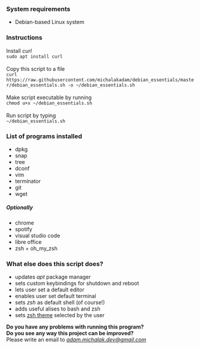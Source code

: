 ### System requirements
* Debian-based Linux system

### Instructions

Install *curl*
<br />
`sudo apt install curl`
<br /><br />
Copy this script to a file
<br />
`curl https://raw.githubusercontent.com/michalakadam/debian_essentials/master/debian_essentials.sh -o ~/debian_essentials.sh
`
<br /><br />
Make script executable by running 
<br />
`chmod u+x ~/debian_essentials.sh`
<br /><br />
Run script by typing 
<br />
`~/debian_essentials.sh`

### List of programs installed

* dpkg
* snap
* tree
* dconf
* vim
* terminator
* git
* wget
##### Optionally
* chrome
* spotify
* visual studio code
* libre office
* zsh + oh_my_zsh

### What else does this script does?

* updates *apt* package manager
* sets custom keybindings for shutdown and reboot
* lets user set a default editor
* enables user set default terminal
* sets *zsh* as default shell (of course!)
* adds useful alises to bash and zsh
* sets [zsh theme](https://github.com/ohmyzsh/ohmyzsh/wiki/Themes) selected by the user

**Do you have any problems with running this program?**
<br />
**Do you see any way this project can be improved?**
<br />
 Please write an email to *adam.michalak.dev@gmail.com*
